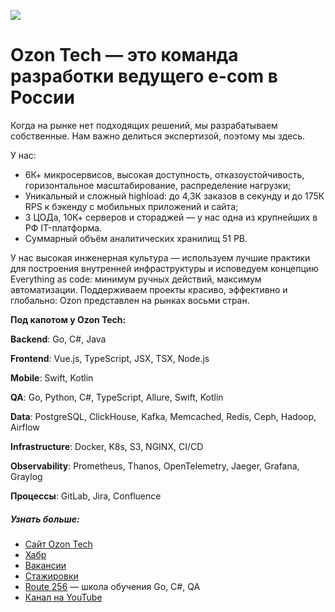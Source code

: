 ![](/assets/images/Main.png)

# Ozon Tech — это команда разработки ведущего e-com в России

Когда на рынке нет подходящих решений, мы разрабатываем собственные. Нам важно делиться экспертизой, поэтому мы здесь. 

У нас:
+ 6К+ микросервисов, высокая доступность, отказоустойчивость, горизонтальное масштабирование, распределение нагрузки;
+ Уникальный и сложный highload: до 4,3К заказов в секунду и до 175К RPS к бэкенду с мобильных приложений и сайта;
+ 3 ЦОДа, 10К+ серверов и стораджей — у нас одна из крупнейших в РФ IT-платформа.
+ Суммарный объём аналитических хранилищ 51 PB.

У нас высокая инженерная культура — используем лучшие практики для построения внутренней инфраструктуры и исповедуем концепцию Everything as code: минимум ручных действий, максимум автоматизации. Поддерживаем проекты красиво, эффективно и глобально: Ozon представлен на рынках восьми стран.

**Под капотом у Ozon Tech:**

**Backend**: Go, С#, Java

**Frontend**: Vue.js, TypeScript, JSX, TSX, Node.js

**Mobile**: Swift, Kotlin

**QA**: Go, Python, C#, TypeScript, Allure, Swift, Kotlin

**Data**: PostgreSQL, ClickHouse, Kafka, Memcached, Redis, Ceph, Hadoop, Airflow

**Infrastructure**: Docker, K8s, S3, NGINX, CI/CD

**Observability**: Prometheus, Thanos, OpenTelemetry, Jaeger, Grafana, Graylog

**Процессы**: GitLab, Jira, Confluence

##### Узнать больше:
+ [Сайт Ozon Tech](https://tech.ozon.ru/)
+ [Хабр](https://habr.com/ru/company/ozontech/blog/)
+ [Вакансии](https://job.ozon.ru/it/)
+ [Стажировки](https://ozon.dev/internship)
+ [Route 256](https://route256.ozon.ru/) — школа обучения Go, C#, QA
+ [Канал на YouTube](https://www.youtube.com/channel/UCCqNFXg3NRbRA6qNKFRecdw)


